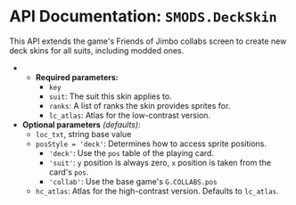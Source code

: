 # API Documentation: `SMODS.DeckSkin`
This API extends the game's Friends of Jimbo collabs screen to create new deck skins for all suits, including modded ones.
- - **Required parameters:**
    - `key`
    - `suit`: The suit this skin applies to.
    - `ranks`: A list of ranks the skin provides sprites for.
    - `lc_atlas`: Atlas for the low-contrast version.
- **Optional parameters** *(defaults)*:
    - `loc_txt`, string base value
    - `posStyle = 'deck'`: Determines how to access sprite positions.
        - `'deck'`: Use the `pos` table of the playing card.
        - `'suit'`: `y` position is always zero, `x` position is taken from the card's `pos`.
        - `'collab'`: Use the base game's `G.COLLABS.pos`
    - `hc_atlas`: Atlas for the high-contrast version. Defaults to `lc_atlas`.